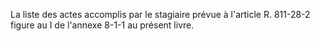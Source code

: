 La liste des actes accomplis par le stagiaire prévue à l'article R. 811-28-2 figure au I de l'annexe 8-1-1 au présent livre.

